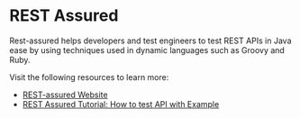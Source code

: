 # REST Assured

Rest-assured helps developers and test engineers to test REST APIs in Java ease by using techniques used in dynamic languages such as Groovy and Ruby.

Visit the following resources to learn more:

- [REST-assured Website](https://rest-assured.io)
- [REST Assured Tutorial: How to test API with Example](https://www.guru99.com/rest-assured.html)